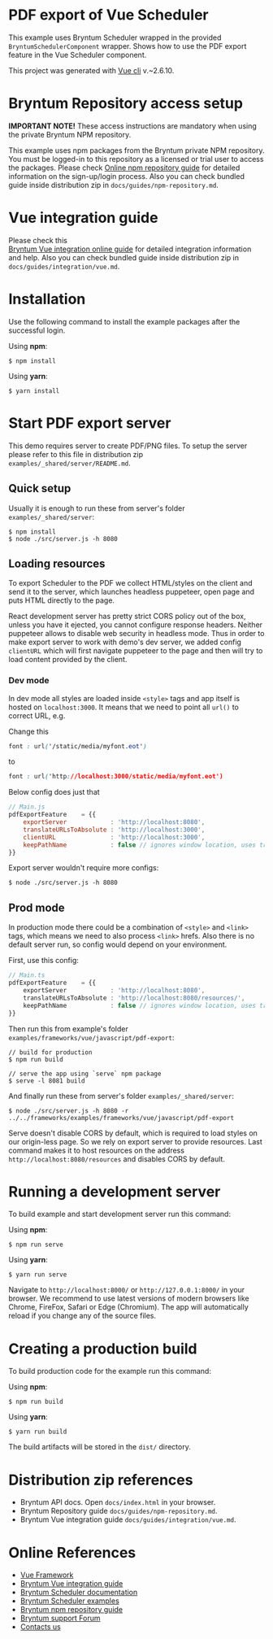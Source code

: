 # PDF export of Vue Scheduler

This example uses Bryntum Scheduler wrapped in the provided `BryntumSchedulerComponent` wrapper.
Shows how to use the PDF export feature in the Vue Scheduler component.

This project was generated with [Vue cli](https://cli.vuejs.org/) v.~2.6.10.

# Bryntum Repository access setup

**IMPORTANT NOTE!** These access instructions are mandatory when using the private Bryntum NPM repository.

This example uses npm packages from the Bryntum private NPM repository. You must be logged-in to this repository as a
licensed or trial user to access the packages. Please
check [Online npm repository guide](https://bryntum.com/docs/scheduler/guide/Scheduler/npm-repository) for detailed information
on the sign-up/login process. Also you can check bundled guide inside distribution zip
in `docs/guides/npm-repository.md`.

# Vue integration guide

Please check this  
[Bryntum Vue integration online guide](https://bryntum.com/docs/scheduler/guide/Scheduler/integration/vue) for
detailed integration information and help. Also you can check bundled guide inside distribution zip
in `docs/guides/integration/vue.md`.

# Installation

Use the following command to install the example packages after the successful login.

Using **npm**:

```shell
$ npm install
```

Using **yarn**:

```shell
$ yarn install
```

# Start PDF export server

This demo requires server to create PDF/PNG files.
To setup the server please refer to this file in distribution zip `examples/_shared/server/README.md`.

## Quick setup

Usually it is enough to run these from server's folder `examples/_shared/server`:

```shell
$ npm install
$ node ./src/server.js -h 8080
```

## Loading resources

To export Scheduler to the PDF we collect HTML/styles on the client and send it to the server, which launches headless
puppeteer, open page and puts HTML directly to the page.

React development server has pretty strict CORS policy out of the box, unless you have it ejected, you cannot configure
response headers. Neither puppeteer allows to disable web security in headless mode. Thus in order to make export server
to work with demo's dev server, we added config `clientURL` which will first navigate puppeteer to the
page and then will
try to load content provided by the client.

### Dev mode

In dev mode all styles are loaded inside `<style>` tags and app itself is hosted on `localhost:3000`. It means that we
need to point all `url()` to correct URL, e.g.

Change this

```css
font : url('/static/media/myfont.eot')
```

to

```css
font : url('http://localhost:3000/static/media/myfont.eot')
```

Below config does just that

```javascript
// Main.js
pdfExportFeature    = {{
    exportServer            : 'http://localhost:8080',
    translateURLsToAbsolute : 'http://localhost:3000',
    clientURL               : 'http://localhost:3000',
    keepPathName            : false // ignores window location, uses translateURLsToAbsolute value
}}
```

Export server wouldn't require more configs:

```shell
$ node ./src/server.js -h 8080
```

## Prod mode

In production mode there could be a combination of `<style>` and `<link>` tags, which means we need to also
process `<link>`
hrefs. Also there is no default server run, so config would depend on your environment.

First, use this config:

```ts
// Main.ts
pdfExportFeature    = {{
    exportServer            : 'http://localhost:8080',
    translateURLsToAbsolute : 'http://localhost:8080/resources/',
    keepPathName            : false // ignores window location, uses translateURLsToAbsolute value
}}
```

Then run this from example's folder `examples/frameworks/vue/javascript/pdf-export`:

```shell
// build for production
$ npm run build

// serve the app using `serve` npm package
$ serve -l 8081 build
```

And finally run these from server's folder `examples/_shared/server`:

```shell
$ node ./src/server.js -h 8080 -r ../../frameworks/examples/frameworks/vue/javascript/pdf-export
```

Serve doesn't disable CORS by default, which is required to load styles on our origin-less page. So we rely on export
server to provide resources. Last command makes it to host resources on the address `http://localhost:8080/resources`
and disables CORS by default.

# Running a development server

To build example and start development server run this command:

Using **npm**:

```shell
$ npm run serve
```

Using **yarn**:

```shell
$ yarn run serve
```

Navigate to `http://localhost:8000/` or `http://127.0.0.1:8000/` in your browser. We recommend to use latest versions of
modern browsers like Chrome, FireFox, Safari or Edge (Chromium). The app will automatically reload if you change any of
the source files.

# Creating a production build

To build production code for the example run this command:

Using **npm**:

```shell
$ npm run build
```

Using **yarn**:

```shell
$ yarn run build
```

The build artifacts will be stored in the `dist/` directory.

# Distribution zip references

* Bryntum API docs. Open `docs/index.html` in your browser.
* Bryntum Repository guide `docs/guides/npm-repository.md`.
* Bryntum Vue integration guide `docs/guides/integration/vue.md`.

# Online References

* [Vue Framework](https://vuejs.org/)
* [Bryntum Vue integration guide](https://bryntum.com/docs/scheduler/guide/Scheduler/integration/vue)
* [Bryntum Scheduler documentation](https://bryntum.com/docs/scheduler/)
* [Bryntum Scheduler examples](https://bryntum.com/examples/scheduler/)
* [Bryntum npm repository guide](https://bryntum.com/docs/scheduler/guide/Scheduler/npm-repository)
* [Bryntum support Forum](https://bryntum.com/forum/)
* [Contacts us](https://bryntum.com/contact/)
